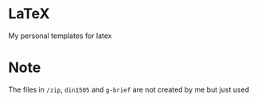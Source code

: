 # LaTeX
My personal templates for latex

# Note
The files in `/zip`, `din1505` and `g-brief` are not created by me but just used

